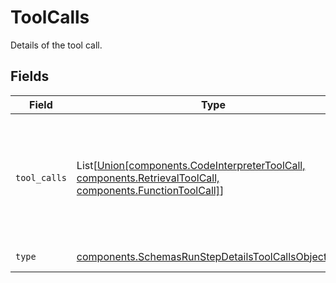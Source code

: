 # ToolCalls

Details of the tool call.


## Fields

| Field                                                                                                                                                           | Type                                                                                                                                                            | Required                                                                                                                                                        | Description                                                                                                                                                     |
| --------------------------------------------------------------------------------------------------------------------------------------------------------------- | --------------------------------------------------------------------------------------------------------------------------------------------------------------- | --------------------------------------------------------------------------------------------------------------------------------------------------------------- | --------------------------------------------------------------------------------------------------------------------------------------------------------------- |
| `tool_calls`                                                                                                                                                    | List[[Union[components.CodeInterpreterToolCall, components.RetrievalToolCall, components.FunctionToolCall]](../../models/shared/schemastoolcalls.md)]           | :heavy_check_mark:                                                                                                                                              | An array of tool calls the run step was involved in. These can be associated with one of three types of tools: `code_interpreter`, `retrieval`, or `function`.<br/> |
| `type`                                                                                                                                                          | [components.SchemasRunStepDetailsToolCallsObjectType](../../models/shared/schemasrunstepdetailstoolcallsobjecttype.md)                                          | :heavy_check_mark:                                                                                                                                              | Always `tool_calls`.                                                                                                                                            |